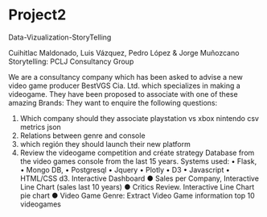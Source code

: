 # Project2
Data-Vizualization-StoryTelling

Cuihitlac Maldonado, Luis Vázquez, Pedro López  & Jorge Muñozcano
Storytelling: PCLJ Consultancy Group

We are a consultancy company which has been asked to advise a new video game producer BestVGS Cia. Ltd. which specializes in making a videogame. 
They have been proposed to associate with one of these amazing Brands:
They want to enquire the following questions:
1)	 Which company should they associate  playstation vs xbox nintendo csv metrics json
2)	Relations between genre and console
3)	which región they should launch their new platform
4)	Review the videogame competition and créate strategy
Database from the video games console from the last 15 years.
Systems used:
•	 Flask,
•	Mongo DB,
•	Postgresql
•	Jquery
•	Plotly
•	D3
•	Javascript
•	HTML/CSS d3.
Interactive Dashboard
●	Sales per Company, Interactive Line Chart  (sales last 10 years)
●	Critics Review. Interactive Line Chart  pie chart
●	Video Game Genre: Extract Video Game information top 10 videogames 



